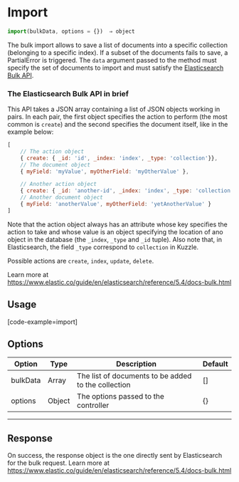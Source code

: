 # Import

```javascript
import(bulkData, options = {})  ⇒ object
```

The bulk import allows to save a list of documents into a specific collection (belonging to a specific index). If a subset of the documents fails to save, a PartialError is triggered. The `data` argument passed to the method must specify the set of documents to import and must satisfy the [Elasticsearch Bulk API](https://www.elastic.co/guide/en/elasticsearch/reference/5.4/docs-bulk.html).

### The Elasticsearch Bulk API in brief

This API takes a JSON array containing a list of JSON objects working in pairs. In each pair, the first object specifies the action to perform (the most common is `create`) and the second specifies the document itself, like in the example below:

```javascript
[
    // The action object
    { create: { _id: 'id', _index: 'index', _type: 'collection'}},
    // The document object
    { myField: 'myValue', myOtherField: 'myOtherValue' },

    // Another action object
    { create: { _id: 'another-id', _index: 'index', _type: 'collection'}},
    // Another document object
    { myField: 'anotherValue', myOtherField: 'yetAnotherValue' }
]
```

Note that the action object always has an attribute whose key specifies the action to take and whose value is an object specifying the location of ano object in the database (the `_index`, `_type` and `_id` tuple). Also note that, in Elasticsearch, the field `_type` correspond to `collection` in Kuzzle.

Possible actions are `create`, `index`, `update`, `delete`.

Learn more at https://www.elastic.co/guide/en/elasticsearch/reference/5.4/docs-bulk.html

## Usage

[code-example=import]

## Options


| Option    | Type   | Description                                         | Default |
| --------- | ------ | --------------------------------------------------- | ------- |
| bulkData  | Array  | The list of documents to be added to the collection | []      |
| options   | Object | The options passed to the controller                | {}      |


---

## Response

On success, the response object is the one directly sent by Elasticsearch for the bulk request. Learn more at https://www.elastic.co/guide/en/elasticsearch/reference/5.4/docs-bulk.html
